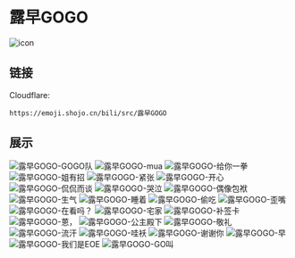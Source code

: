 # 露早GOGO
![icon](https://emoji.shojo.cn/bili/src/露早GOGO/icon.png)
## 链接
Cloudflare:
```
https://emoji.shojo.cn/bili/src/露早GOGO
```
## 展示
![露早GOGO-GOGO队](https://emoji.shojo.cn/bili/src/露早GOGO/露早GOGO-GOGO队.png)
![露早GOGO-mua](https://emoji.shojo.cn/bili/src/露早GOGO/露早GOGO-mua.png)
![露早GOGO-给你一拳](https://emoji.shojo.cn/bili/src/露早GOGO/露早GOGO-给你一拳.png)
![露早GOGO-姐有招](https://emoji.shojo.cn/bili/src/露早GOGO/露早GOGO-姐有招.png)
![露早GOGO-紧张](https://emoji.shojo.cn/bili/src/露早GOGO/露早GOGO-紧张.png)
![露早GOGO-开心](https://emoji.shojo.cn/bili/src/露早GOGO/露早GOGO-开心.png)
![露早GOGO-侃侃而谈](https://emoji.shojo.cn/bili/src/露早GOGO/露早GOGO-侃侃而谈.png)
![露早GOGO-哭泣](https://emoji.shojo.cn/bili/src/露早GOGO/露早GOGO-哭泣.png)
![露早GOGO-偶像包袱](https://emoji.shojo.cn/bili/src/露早GOGO/露早GOGO-偶像包袱.png)
![露早GOGO-生气](https://emoji.shojo.cn/bili/src/露早GOGO/露早GOGO-生气.png)
![露早GOGO-睡着](https://emoji.shojo.cn/bili/src/露早GOGO/露早GOGO-睡着.png)
![露早GOGO-偷吃](https://emoji.shojo.cn/bili/src/露早GOGO/露早GOGO-偷吃.png)
![露早GOGO-歪嘴](https://emoji.shojo.cn/bili/src/露早GOGO/露早GOGO-歪嘴.png)
![露早GOGO-在看吗？](https://emoji.shojo.cn/bili/src/露早GOGO/露早GOGO-在看吗？.png)
![露早GOGO-宅家](https://emoji.shojo.cn/bili/src/露早GOGO/露早GOGO-宅家.png)
![露早GOGO-补签卡](https://emoji.shojo.cn/bili/src/露早GOGO/露早GOGO-补签卡.png)
![露早GOGO-蒽，](https://emoji.shojo.cn/bili/src/露早GOGO/露早GOGO-蒽，.png)
![露早GOGO-公主殿下](https://emoji.shojo.cn/bili/src/露早GOGO/露早GOGO-公主殿下.png)
![露早GOGO-敬礼](https://emoji.shojo.cn/bili/src/露早GOGO/露早GOGO-敬礼.png)
![露早GOGO-流汗](https://emoji.shojo.cn/bili/src/露早GOGO/露早GOGO-流汗.png)
![露早GOGO-哇袄](https://emoji.shojo.cn/bili/src/露早GOGO/露早GOGO-哇袄.png)
![露早GOGO-谢谢你](https://emoji.shojo.cn/bili/src/露早GOGO/露早GOGO-谢谢你.png)
![露早GOGO-早](https://emoji.shojo.cn/bili/src/露早GOGO/露早GOGO-早.png)
![露早GOGO-我们是EOE](https://emoji.shojo.cn/bili/src/露早GOGO/露早GOGO-我们是EOE.png)
![露早GOGO-GO叫](https://emoji.shojo.cn/bili/src/露早GOGO/露早GOGO-GO叫.png)
